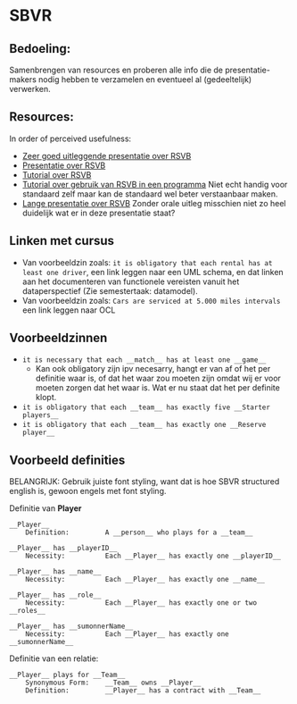 # SBVR
## Bedoeling:
Samenbrengen van resources en proberen alle info die de presentatie-makers nodig hebben te verzamelen en eventueel al (gedeeltelijk) verwerken.

## Resources:
In order of perceived usefulness:
* [Zeer goed uitleggende presentatie over RSVB](http://www.buildingbusinesscapability.com/presentations/2014/1658.pdf)
* [Presentatie over RSVB](http://knut.hinkelmann.ch/lectures/ISA2010/ISA-7-SBVR.pdf)
* [Tutorial over RSVB](http://www.kdmanalytics.com/sbvr/sbvr_intro_1.html)
* [Tutorial over gebruik van RSVB in een programma](http://loki.ia.agh.edu.pl/wiki/docs:sbvr-tutorial) Niet echt handig voor standaard zelf maar kan de standaard wel beter verstaanbaar maken.
* [Lange presentatie over RSVB](http://www.businesssemantics.com/Resources/How_SBVR_Adds_Knowledge_Richness_to_ISO_TC_37_Terminology_Standards.pdf) Zonder orale uitleg misschien niet zo heel duidelijk wat er in deze presentatie staat?

## Linken met cursus
* Van voorbeeldzin zoals: `it is obligatory that each rental has at least one driver`, een link leggen naar een UML schema, en dat linken aan het documenteren van functionele vereisten vanuit het dataperspectief (Zie semestertaak: datamodel).
* Van voorbeeldzin zoals: `Cars are serviced at 5.000 miles intervals` een link leggen naar OCL

## Voorbeeldzinnen
* `it is necessary that each __match__ has at least one __game__`
  * Kan ook obligatory zijn ipv necesarry, hangt er van af of het per definitie waar is, of dat het waar zou moeten zijn omdat wij er voor moeten zorgen dat het waar is. Wat er nu staat dat het per definite klopt.
* `it is obligatory that each __team__ has exactly five __Starter players__`
* `it is obligatory that each __team__ has exactly one __Reserve player__`


## Voorbeeld definities
BELANGRIJK: Gebruik juiste font styling, want dat is hoe SBVR structured english is, gewoon engels met font styling.


Definitie van __Player__

```
__Player__
    Definition:         A __person__ who plays for a __team__

__Player__ has __playerID__
    Necessity:          Each __Player__ has exactly one __playerID__
    
__Player__ has __name__
    Necessity:          Each __Player__ has exactly one __name__
    
__Player__ has __role__
    Necessity:          Each __Player__ has exactly one or two __roles__
    
__Player__ has __sumonnerName__
    Necessity:          Each __Player__ has exactly one __sumonnerName__
```

Definitie van een relatie:
    
```    
__Player__ plays for __Team__
    Synonymous Form:    __Team__ owns __Player__
    Definition:         __Player__ has a contract with __Team__

```
